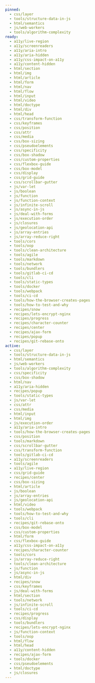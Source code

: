 ```yaml
---
pinned:
  - css/layer
  - tools/structure-data-in-js
  - html/semantics
  - js/web-workers
  - tools/algorithm-complexity
ready:
  - a11y/live-region
  - a11y/screenreaders
  - a11y/aria-intro
  - a11y/aria-hidden
  - a11y/css-impact-on-a11y
  - a11y/content-hidden
  - html/section
  - html/img
  - html/article
  - html/form
  - html/nav
  - html/flow
  - html/input
  - html/video
  - html/doctype
  - html/div
  - html/head
  - css/transform-function
  - css/keyframes
  - css/position
  - css/attr
  - css/media
  - css/box-sizing
  - css/pseudoelements
  - css/specificity
  - css/box-shadow
  - css/custom-properties
  - css/flexbox-guide
  - css/box-model
  - css/display
  - css/grid-guide
  - css/scrollbar-gutter
  - js/var-let
  - js/boolean
  - js/function
  - js/function-context
  - js/infinite-scroll
  - js/async-in-js
  - js/deal-with-forms
  - js/execution-order
  - js/closures
  - js/geolocation-api
  - js/array-entries
  - js/array-reduce-right
  - tools/cors
  - tools/oop
  - tools/clean-architecture
  - tools/agile
  - tools/markdown
  - tools/network
  - tools/bundlers
  - tools/gitlab-ci-cd
  - tools/cli
  - tools/static-types
  - tools/docker
  - tools/webpack
  - tools/ci-cd
  - tools/how-the-browser-creates-pages
  - tools/how-to-test-and-why
  - recipes/snow
  - recipes/lets-encrypt-nginx
  - recipes/progress
  - recipes/character-counter
  - recipes/center
  - recipes/ajax-form
  - recipes/popup
  - recipes/git-rebase-onto
active:
  - css/layer
  - tools/structure-data-in-js
  - html/semantics
  - js/web-workers
  - tools/algorithm-complexity
  - css/specificity
  - css/box-shadow
  - html/nav
  - a11y/aria-hidden
  - recipes/popup
  - tools/static-types
  - js/var-let
  - css/attr
  - css/media
  - html/input
  - html/img
  - js/execution-order
  - a11y/aria-intro
  - tools/how-the-browser-creates-pages
  - css/position
  - tools/markdown
  - css/scrollbar-gutter
  - css/transform-function
  - tools/gitlab-ci-cd
  - a11y/screenreaders
  - tools/agile
  - a11y/live-region
  - css/grid-guide
  - recipes/center
  - css/box-sizing
  - html/article
  - js/boolean
  - js/array-entries
  - js/geolocation-api
  - html/video
  - tools/webpack
  - tools/how-to-test-and-why
  - tools/cli
  - recipes/git-rebase-onto
  - css/box-model
  - css/custom-properties
  - html/form
  - css/flexbox-guide
  - a11y/css-impact-on-a11y
  - recipes/character-counter
  - tools/cors
  - js/array-reduce-right
  - tools/clean-architecture
  - js/function
  - js/async-in-js
  - html/div
  - recipes/snow
  - css/keyframes
  - js/deal-with-forms
  - html/section
  - tools/network
  - js/infinite-scroll
  - tools/ci-cd
  - recipes/progress
  - css/display
  - tools/bundlers
  - recipes/lets-encrypt-nginx
  - js/function-context
  - tools/oop
  - html/flow
  - html/head
  - a11y/content-hidden
  - recipes/ajax-form
  - tools/docker
  - css/pseudoelements
  - html/doctype
  - js/closures
---
```


